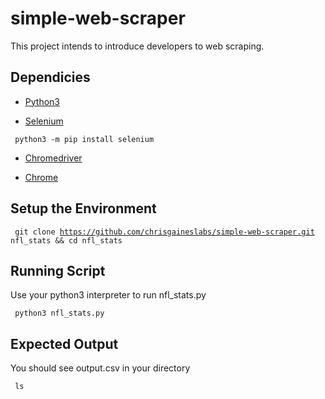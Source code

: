 # simple-web-scraper
This project intends to introduce developers to web scraping.

## Dependicies

* [Python3](https://www.python.org/downloads/)

* [Selenium](https://selenium-python.readthedocs.io)

<code> python3 -m pip install selenium </code>

* [Chromedriver](https://chromedriver.chromium.org/downloads)

* [Chrome](https://www.google.com/chrome/)

## Setup the Environment

<code> git clone https://github.com/chrisgaineslabs/simple-web-scraper.git nfl_stats && cd nfl_stats</code>

## Running Script

Use your python3 interpreter to run nfl_stats.py

<code> python3 nfl_stats.py </code>

## Expected Output

You should see output.csv in your directory

<code> ls </code>